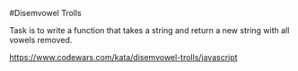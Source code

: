 #Disemvowel Trolls

Task is to write a function that takes a string and return a new string with all vowels removed.

https://www.codewars.com/kata/disemvowel-trolls/javascript